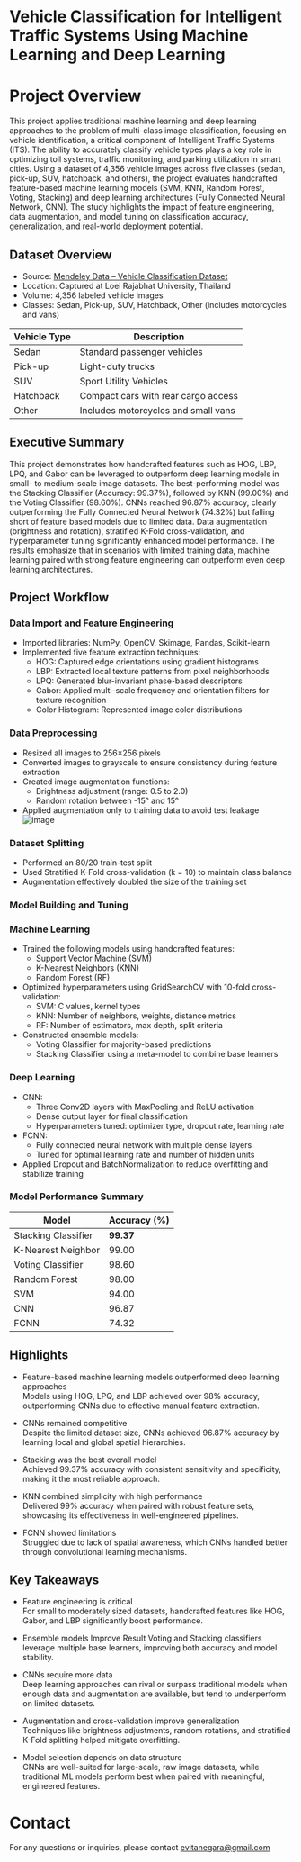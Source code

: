 # Vehicle Classification for Intelligent Traffic Systems Using Machine Learning and Deep Learning
# Project Overview
This project applies traditional machine learning and deep learning approaches to the problem of multi-class image classification, focusing on vehicle identification, a critical component of Intelligent Traffic Systems (ITS). The ability to accurately classify vehicle types plays a key role in optimizing toll systems, traffic monitoring, and parking utilization in smart cities. Using a dataset of 4,356 vehicle images across five classes (sedan, pick-up, SUV, hatchback, and others), the project evaluates handcrafted feature-based machine learning models (SVM, KNN, Random Forest, Voting, Stacking) and deep learning architectures (Fully Connected Neural Network, CNN). The study highlights the impact of feature engineering, data augmentation, and model tuning on classification accuracy, generalization, and real-world deployment potential.

## Dataset Overview

- Source: [Mendeley Data – Vehicle Classification Dataset](https://data.mendeley.com/datasets/htsngg9tpc/3)
- Location: Captured at Loei Rajabhat University, Thailand
- Volume: 4,356 labeled vehicle images
- Classes: Sedan, Pick-up, SUV, Hatchback, Other (includes motorcycles and vans)

| Vehicle Type | Description                              |
|--------------|------------------------------------------|
| Sedan        | Standard passenger vehicles              |
| Pick-up      | Light-duty trucks                        |
| SUV          | Sport Utility Vehicles                   |
| Hatchback    | Compact cars with rear cargo access      |
| Other        | Includes motorcycles and small vans      |


## Executive Summary
This project demonstrates how handcrafted features such as HOG, LBP, LPQ, and Gabor can be leveraged to outperform deep learning models in small- to medium-scale image datasets. The best-performing model was the Stacking Classifier (Accuracy: 99.37%), followed by KNN (99.00%) and the Voting Classifier (98.60%). CNNs reached 96.87% accuracy, clearly outperforming the Fully Connected Neural Network (74.32%) but falling short of feature based models due to limited data. Data augmentation (brightness and rotation), stratified K-Fold cross-validation, and hyperparameter tuning significantly enhanced model performance. The results emphasize that in scenarios with limited training data, machine learning paired with strong feature engineering can outperform even deep learning architectures.

## Project Workflow
### Data Import and Feature Engineering
- Imported libraries: NumPy, OpenCV, Skimage, Pandas, Scikit-learn
- Implemented five feature extraction techniques:
  - HOG: Captured edge orientations using gradient histograms
  - LBP: Extracted local texture patterns from pixel neighborhoods
  - LPQ: Generated blur-invariant phase-based descriptors
  - Gabor: Applied multi-scale frequency and orientation filters for texture recognition
  - Color Histogram: Represented image color distributions

### Data Preprocessing
- Resized all images to 256×256 pixels
- Converted images to grayscale to ensure consistency during feature extraction
- Created image augmentation functions:
  - Brightness adjustment (range: 0.5 to 2.0)
  - Random rotation between -15° and 15°
- Applied augmentation only to training data to avoid test leakage
  ![image](https://github.com/user-attachments/assets/0527a4f6-1197-47e0-bb78-32f8b41bdaeb)


### Dataset Splitting
- Performed an 80/20 train-test split
- Used Stratified K-Fold cross-validation (k = 10) to maintain class balance
- Augmentation effectively doubled the size of the training set

### Model Building and Tuning

### Machine Learning
- Trained the following models using handcrafted features:
  - Support Vector Machine (SVM)
  - K-Nearest Neighbors (KNN)
  - Random Forest (RF)
- Optimized hyperparameters using GridSearchCV with 10-fold cross-validation:
  - SVM: C values, kernel types
  - KNN: Number of neighbors, weights, distance metrics
  - RF: Number of estimators, max depth, split criteria
- Constructed ensemble models:
  - Voting Classifier for majority-based predictions
  - Stacking Classifier using a meta-model to combine base learners

### Deep Learning
- CNN:
  - Three Conv2D layers with MaxPooling and ReLU activation
  - Dense output layer for final classification
  - Hyperparameters tuned: optimizer type, dropout rate, learning rate
- FCNN:
  - Fully connected neural network with multiple dense layers
  - Tuned for optimal learning rate and number of hidden units
- Applied Dropout and BatchNormalization to reduce overfitting and stabilize training

### Model Performance Summary
  | Model               | Accuracy (%) |
|--------------------|--------------|
| Stacking Classifier | **99.37**    |
| K-Nearest Neighbor  | 99.00        |
| Voting Classifier   | 98.60        |
| Random Forest       | 98.00        |
| SVM                 | 94.00        |
| CNN                 | 96.87        |
| FCNN                | 74.32        |

  
## Highlights

- Feature-based machine learning models outperformed deep learning approaches  
  Models using HOG, LPQ, and LBP achieved over 98% accuracy, outperforming CNNs due to effective manual feature extraction.

- CNNs remained competitive  
  Despite the limited dataset size, CNNs achieved 96.87% accuracy by learning local and global spatial hierarchies.

- Stacking was the best overall model  
  Achieved 99.37% accuracy with consistent sensitivity and specificity, making it the most reliable approach.

- KNN combined simplicity with high performance  
  Delivered 99% accuracy when paired with robust feature sets, showcasing its effectiveness in well-engineered pipelines.

- FCNN showed limitations  
  Struggled due to lack of spatial awareness, which CNNs handled better through convolutional learning mechanisms.


## Key Takeaways

- Feature engineering is critical  
  For small to moderately sized datasets, handcrafted features like HOG, Gabor, and LBP significantly boost performance.

- Ensemble models Improve Result 
  Voting and Stacking classifiers leverage multiple base learners, improving both accuracy and model stability.

- CNNs require more data  
  Deep learning approaches can rival or surpass traditional models when enough data and augmentation are available, but tend to underperform on limited datasets.

- Augmentation and cross-validation improve generalization  
  Techniques like brightness adjustments, random rotations, and stratified K-Fold splitting helped mitigate overfitting.

- Model selection depends on data structure  
  CNNs are well-suited for large-scale, raw image datasets, while traditional ML models perform best when paired with meaningful, engineered features.



# Contact
For any questions or inquiries, please contact evitanegara@gmail.com 




